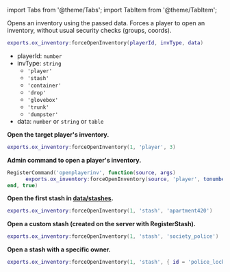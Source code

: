 import Tabs from '@theme/Tabs';
import TabItem from '@theme/TabItem';

Opens an inventory using the passed data.
Forces a player to open an inventory, without usual security checks (groups, coords).

```lua
exports.ox_inventory:forceOpenInventory(playerId, invType, data)
```

- playerId: `number`
- invType: `string`
  - `'player'`
  - `'stash'`
  - `'container'`
  - `'drop'`
  - `'glovebox'`
  - `'trunk'`
  - `'dumpster'`
- data: `number` or `string` or `table`

<Tabs>
<TabItem value="1" label="Player">

**Open the target player's inventory.**

```lua
exports.ox_inventory:forceOpenInventory(1, 'player', 3)
```

**Admin command to open a player's inventory.**

```lua
RegisterCommand('openplayerinv', function(source, args)
	  exports.ox_inventory:forceOpenInventory(source, 'player', tonumber(args[1]))
end, true)
```

</TabItem>
<TabItem value="2" label="Stash">

**Open the first stash in [data/stashes](https://github.com/overextended/ox_inventory/blob/main/data/stashes.lua#L2-L19).**

```lua
exports.ox_inventory:forceOpenInventory(1, 'stash', 'apartment420')
```

**Open a custom stash (created on the server with RegisterStash).**

```lua
exports.ox_inventory:forceOpenInventory(1, 'stash', 'society_police')
```

**Open a stash with a specific owner.**

```lua
exports.ox_inventory:forceOpenInventory(1, 'stash', { id = 'police_locker', owner = 'license:xxxxxxxx' })
```

</TabItem>
</Tabs>
